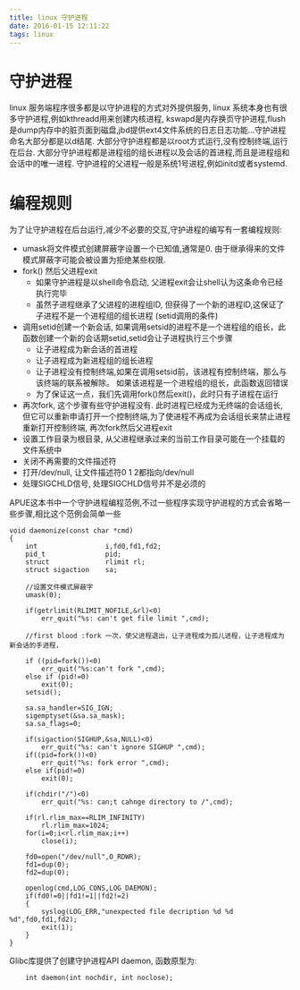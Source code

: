 ```yaml
---
title: linux 守护进程
date: 2016-01-15 12:11:22
tags: linux
---
```


# 守护进程
linux 服务端程序很多都是以守护进程的方式对外提供服务, linux 系统本身也有很多守护进程,例如kthreadd用来创建内核进程, kswapd是内存换页守护进程,flush是dump内存中的脏页面到磁盘,jbd提供ext4文件系统的日志日志功能...守护进程命名大部分都是以d结尾. 大部分守护进程都是以root方式运行,没有控制终端,运行在后台. 大部分守护进程都是进程组的组长进程以及会话的首进程,而且是进程组和会话中的唯一进程. 守护进程的父进程一般是系统1号进程,例如initd或者systemd.

# 编程规则
为了让守护进程在后台运行,减少不必要的交互,守护进程的编写有一套编程规则:
- umask将文件模式创建屏蔽字设置一个已知值,通常是0. 由于继承得来的文件模式屏蔽字可能会被设置为拒绝某些权限.
- fork() 然后父进程exit
    - 如果守护进程是以shell命令启动, 父进程exit会让shell认为这条命令已经执行完毕
    - 虽然子进程继承了父进程的进程组ID, 但获得了一个新的进程ID,这保证了子进程不是一个进程组的组长进程  (setid调用的条件)
- 调用setid创建一个新会话, 如果调用setsid的进程不是一个进程组的组长，此函数创建一个新的会话期setid,setid会让子进程执行三个步骤
    - 让子进程成为新会话的首进程
    - 让子进程成为新进程组的组长进程
    - 让子进程没有控制终端,如果在调用setsid前，该进程有控制终端，那么与该终端的联系被解除。 如果该进程是一个进程组的组长，此函数返回错误
    - 为了保证这一点，我们先调用fork()然后exit()，此时只有子进程在运行
- 再次fork, 这个步骤有些守护进程没有. 此时进程已经成为无终端的会话组长,但它可以重新申请打开一个控制终端,为了使进程不再成为会话组长来禁止进程重新打开控制终端, 再次fork然后父进程exit
- 设置工作目录为根目录, 从父进程继承过来的当前工作目录可能在一个挂载的文件系统中
- 关闭不再需要的文件描述符
- 打开/dev/null, 让文件描述符0 1 2都指向/dev/null
- 处理SIGCHLD信号, 处理SIGCHLD信号并不是必须的

<!-- more -->

APUE这本书中一个守护进程编程范例,不过一些程序实现守护进程的方式会省略一些步骤,相比这个范例会简单一些

```
void daemonize(const char *cmd)
{
    int                 i,fd0,fd1,fd2;
    pid_t               pid;
    struct              rlimit rl;
    struct sigaction    sa;

    //设置文件模式屏蔽字
    umask(0);

    if(getrlimit(RLIMIT_NOFILE,&rl)<0)
        err_quit("%s: can't get file limit ",cmd);

    //first blood :fork 一次，使父进程退出，让子进程成为孤儿进程，让子进程成为新会话的手进程，
 
    if ((pid=fork())<0)
        err_quit("%s:can't fork ",cmd);
    else if (pid!=0)
        exit(0);
    setsid();

    sa.sa_handler=SIG_IGN;
    sigemptyset(&sa.sa_mask);
    sa.sa_flags=0;

    if(sigaction(SIGHUP,&sa,NULL)<0)
        err_quit("%s: can't ignore SIGHUP ",cmd);
    if((pid=fork())<0)
        err_quit("%s: fork error ",cmd);
    else if(pid!=0)
        exit(0);

    if(chdir("/")<0)
        err_quit("%s: can;t cahnge directory to /",cmd);

    if(rl.rlim_max==RLIM_INFINITY)
        rl.rlim_max=1024;
    for(i=0;i<rl.rlim_max;i++)
        close(i);

    fd0=open("/dev/null",O_RDWR);
    fd1=dup(0);
    fd2=dup(0);

    openlog(cmd,LOG_CONS,LOG_DAEMON);
    if(fd0!=0||fd1!=1||fd2!=2)
    {
        syslog(LOG_ERR,"unexpected file decription %d %d  %d",fd0,fd1,fd2);
        exit(1);
    }
}
```

Glibc库提供了创建守护进程API daemon, 函数原型为:
``` 
    int daemon(int nochdir, int noclose);
```
